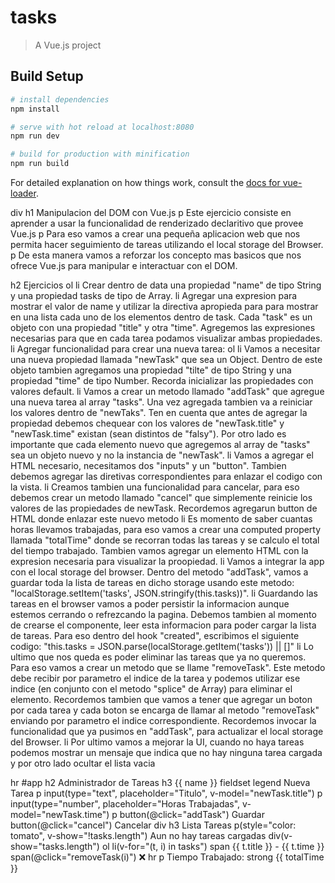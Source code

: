 # tasks

> A Vue.js project

## Build Setup

``` bash
# install dependencies
npm install

# serve with hot reload at localhost:8080
npm run dev

# build for production with minification
npm run build
```

For detailed explanation on how things work, consult the [docs for vue-loader](http://vuejs.github.io/vue-loader).

div
  h1 Manipulacion del DOM con Vue.js
  p Este ejercicio consiste en aprender a usar la funcionalidad de renderizado declaritivo que provee Vue.js
  p Para eso vamos a crear una pequeña aplicacion web que nos permita hacer seguimiento de tareas utilizando el local storage del Browser.
  p De esta manera vamos a reforzar los concepto mas basicos que nos ofrece Vue.js para manipular e interactuar con el DOM.

  h2 Ejercicios
  ol 
    li Crear dentro de data una propiedad "name" de tipo String y una propiedad tasks de tipo de Array.
    li Agregar una expresion para mostrar el valor de name y utilizar la directiva apropieda para para mostrar en una lista cada uno de los elementos dentro de task. Cada "task" es un objeto con una propiedad "title" y otra "time". Agregemos las expresiones necesarias para que en cada tarea podamos visualizar ambas propiedades.
    li Agregar funcionalidad para crear una nueva tarea:
      ol
        li Vamos a necesitar una nueva propiedad llamada "newTask" que sea un Object. Dentro de este objeto tambien agregamos una propiedad "tilte" de tipo String y una propiedad "time" de tipo Number. Recorda inicializar las propiedades con valores default.
        li Vamos a crear un metodo llamado "addTask" que agregue una nueva tarea al array "tasks". Una vez agregada tambien va a reiniciar los valores dentro de "newTaks". Ten en cuenta que antes de agregar la propiedad debemos chequear con los valores de "newTask.title" y "newTask.time" existan (sean distintos de "falsy"). Por otro lado es importante que cada elemento nuevo que agregemos al array de "tasks" sea un objeto nuevo y no la instancia de "newTask".
        li Vamos a agregar el HTML necesario, necesitamos dos "inputs" y un "button". Tambien debemos agregar las diretivas correspondientes para enlazar el codigo con la vista.
    li Creamos tambien una funcionalidad para cancelar, para eso debemos crear un metodo llamado "cancel" que simplemente reinicie los valores de las propiedades de newTask. Recordemos agregarun button de HTML donde enlazar este nuevo metodo
    li Es momento de saber cuantas horas llevamos trabajadas, para eso vamos a crear una computed property llamada "totalTime" donde se recorran todas las tareas y se calculo el total del tiempo trabajado. Tambien vamos agregar un elemento HTML con la expresion necesaria para visualizar la proopiedad.
    li Vamos a integrar la app con el local storage del browser. Dentro del metodo "addTask", vamos a guardar toda la lista de tareas en dicho storage usando este metodo: "localStorage.setItem('tasks', JSON.stringify(this.tasks))".
    li Guardando las tareas en el browser vamos a poder persistir la informacion aunque estemos cerrando o refrezcando la pagina. Debemos tambien al momento de crearse el componente, leer esta informacion para poder cargar la lista de tareas. Para eso dentro del hook "created", escribimos el siguiente codigo: "this.tasks = JSON.parse(localStorage.getItem('tasks')) || []"
    li Lo ultimo que nos queda es poder eliminar las tareas que ya no queremos. Para eso vamos a crear un metodo que se llame "removeTask". Este metodo debe recibir por parametro el indice de la tarea y podemos utilizar ese indice (en conjunto con el metodo "splice" de Array) para eliminar el elemento. Recordemos tambien que vamos a tener que agregar un boton por cada tarea y cada boton se encarga de llamar al metodo "removeTask" enviando por parametro el indice correspondiente. Recordemos invocar la funcionalidad que ya pusimos en "addTask", para actualizar el local storage del Browser.
    li Por ultimo vamos a mejorar la UI, cuando no haya tareas podemos mostrar un mensaje que indica que no hay ninguna tarea cargada y por otro lado ocultar el lista vacia
  
  hr
  #app
    h2 Administrador de Tareas
    h3 {{ name }}
    fieldset
      legend Nueva Tarea
      p
        input(type="text", placeholder="Titulo", v-model="newTask.title")
      p
        input(type="number", placeholder="Horas Trabajadas", v-model="newTask.time")
      p
        button(@click="addTask") Guardar
        button(@click="cancel") Cancelar
    div
      h3 Lista Tareas
      p(style="color: tomato", v-show="!tasks.length") Aun no hay tareas cargadas
      div(v-show="tasks.length")
        ol
          li(v-for="(t, i) in tasks") 
           span {{ t.title }} - {{ t.time }}
           span(@click="removeTask(i)") ❌
        hr
        p Tiempo Trabajado: 
          strong {{ totalTime }}
      
  